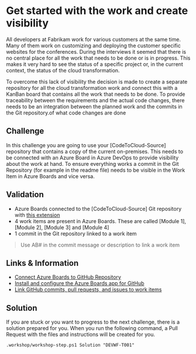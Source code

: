 # Get started with the work and create visibility

All developers at Fabrikam work for various customers at the same time. Many of them work on customizing and deploying the customer specific websites for the conferences. During the interviews it seemed that there is no central place for all the work that needs to be done or is in progress. This makes it very hard to see the status of a specific project or, in the current context, the status of the cloud transformation.

To overcome this lack of visibility the decision is made to create a separate repository for all the cloud transformation work and connect this with a KanBan board that contains all the work that needs to be done. To provide traceability between the requirements and the actual code changes, there needs to be an integration between the planned work and the commits in the Git repository.of what code changes are done

## Challenge
In this challenge you are going to use your [CodeToCloud-Source] repository that contains a copy of the current on-premises. This needs to be connected with an Azure Board in Azure DevOps to provide visibility about the work at hand. To ensure everything works a commit in the Git Repository (for example in the readme file) needs to be visible in the Work Item in Azure Boards and vice versa.

## Validation
- Azure Boards connected to the [CodeToCloud-Source] Git repository with [this extension](https://github.com/marketplace/azure-boards)
- 4 work items are present in Azure Boards. These are called [Module 1], [Module 2], [Module 3] and [Module 4]
- 1 commit in the Git repository linked to a work item 
> Use AB#<WorkItemID> in the commit message or description to link a work item

## Links & Information
* [Connect Azure Boards to GitHub Repository](https://github.com/marketplace/azure-boards)
* [Install and configure the Azure Boards app for GitHub](https://docs.microsoft.com/en-us/azure/devops/boards/github/install-github-app?view=azure-devops)
* [Link GitHub commits, pull requests, and issues to work items](https://docs.microsoft.com/en-us/azure/devops/boards/github/link-to-from-github?view=azure-devops)

## Solution
If you are stuck or you want to progress to the next challenge, there is a solution prepared for you. When you run the following command, a Pull Request with the files and instructions will be created for you. 

```
.workshop/workshop-step.ps1 Solution "DEVWF-T001"
```